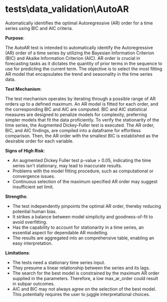 # tests\data_validation\AutoAR

Automatically identifies the optimal Autoregressive (AR) order for a time series using BIC and AIC criteria.

**Purpose**:

The AutoAR test is intended to automatically identify the Autoregressive (AR) order of a time series by utilizing
the Bayesian Information Criterion (BIC) and Akaike Information Criterion (AIC). AR order is crucial in forecasting
tasks as it dictates the quantity of prior terms in the sequence to use for predicting the current term. The
objective is to select the most fitting AR model that encapsulates the trend and seasonality in the time series
data.

**Test Mechanism**:

The test mechanism operates by iterating through a possible range of AR orders up to a defined maximum. An AR model
is fitted for each order, and the corresponding BIC and AIC are computed. BIC and AIC statistical measures are
designed to penalize models for complexity, preferring simpler models that fit the data proficiently. To verify the
stationarity of the time series, the Augmented Dickey-Fuller test is executed. The AR order, BIC, and AIC findings,
are compiled into a dataframe for effortless comparison. Then, the AR order with the smallest BIC is established as
the desirable order for each variable.

**Signs of High Risk**:

- An augmented Dickey Fuller test p-value > 0.05, indicating the time series isn't stationary, may lead to
inaccurate results.
- Problems with the model fitting procedure, such as computational or convergence issues.
- Continuous selection of the maximum specified AR order may suggest insufficient set limit.

**Strengths**:

- The test independently pinpoints the optimal AR order, thereby reducing potential human bias.
- It strikes a balance between model simplicity and goodness-of-fit to avoid overfitting.
- Has the capability to account for stationarity in a time series, an essential aspect for dependable AR modelling.
- The results are aggregated into an comprehensive table, enabling an easy interpretation.

**Limitations**:

- The tests need a stationary time series input.
- They presume a linear relationship between the series and its lags.
- The search for the best model is constrained by the maximum AR order supplied in the parameters. Therefore, a low
max_ar_order could result in subpar outcomes.
- AIC and BIC may not always agree on the selection of the best model. This potentially requires the user to juggle
interpretational choices.